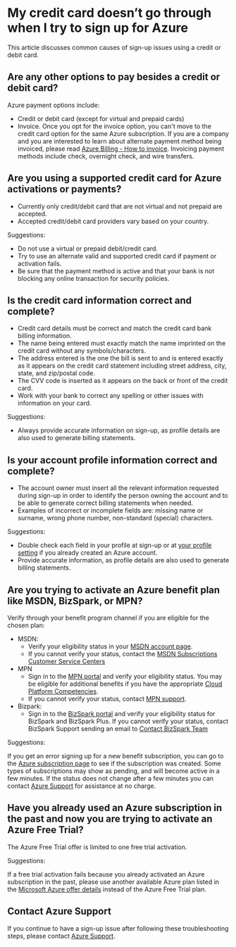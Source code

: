 <properties
	pageTitle="My credit card doesn't go through when I try to sign up for Azure | Microsoft Azure"
	description="Discusses common causes of Microsoft Azure sign-up issues using a credit or debit card"
	services="billing"
	documentationCenter=""
	authors="jiangchen79"
	manager="felixwu"
	editor=""
	tags="top-support-issue"/>

<tags
	ms.service="billing"
	ms.workload="na"
	ms.tgt_pltfrm="ibiza"
	ms.devlang="na"
	ms.topic="article"
	ms.date="11/25/2015"
	ms.author="cjiang"/>

# My credit card doesn’t go through when I try to sign up for Azure
This article discusses common causes of sign-up issues using a credit or debit card.

## Are any other options to pay besides a credit or debit card?
Azure payment options include:

- Credit or debit card (except for virtual and prepaid cards)
- Invoice. Once you opt for the invoice option, you can't move to the credit card option for the same Azure subscription. If you are a company and you are interested to learn about alternate payment method being invoiced, please read [Azure Billing - How to invoice](https://azure.microsoft.com/pricing/invoicing/). Invoicing payment methods include check, overnight check, and wire transfers.

##  Are you using a supported credit card for Azure activations or payments?
- Currently only credit/debit card that are not virtual and not prepaid are accepted.
- Accepted credit/debit card providers vary based on your country.

Suggestions:
- Do not use a virtual or prepaid debit/credit card.
- Try to use an alternate valid and supported credit card if payment or activation fails.
- Be sure that the payment method is active and that your bank is not blocking any online transaction for security policies.

## Is the credit card information correct and complete?
- Credit card details must be correct and match the credit card bank billing information.
- The name being entered must exactly match the name imprinted on the credit card without any symbols/characters.
- The address entered is the one the bill is sent to and is entered exactly as it appears on the credit card statement including street address, city, state, and zip/postal code.
- The CVV code is inserted as it appears on the back or front of the credit card.
- Work with your bank to correct any spelling or other issues with information on your card.

Suggestions:
- Always provide accurate information on sign-up, as profile details are also used to generate billing statements.

## Is your account profile information correct and complete?
- The account owner must insert all the relevant information requested during sign-up in order to identify the person owning the account and to be able to generate correct billing statements when needed.
- Examples of incorrect or incomplete fields are: missing name or surname, wrong phone number, non-standard (special) characters.

Suggestions:
- Double check each field in your profile at sign-up or at [your profile setting]( https://account.windowsazure.com/Profile/) if you already created an Azure account.
- Provide accurate information, as profile details are also used to generate billing statements.

## Are you trying to activate an Azure benefit plan like MSDN, BizSpark, or MPN?  
Verify through your benefit program channel if you are eligible for the chosen plan:
- MSDN:
  - Verify your eligibility status in your [MSDN account page](https://msdn.microsoft.com/subscriptions/manage/default.aspx).
  - If you cannot verify your status, contact the [MSDN Subscriptions Customer Service Centers](https://msdn.microsoft.com/subscriptions/contactus.aspx)
- MPN
  - Sign in to the [MPN portal](https://mspartner.microsoft.com/en/us/Pages/Locale.aspx) and verify your eligibility status. You may be eligible for additional benefits if you have the appropriate [Cloud Platform Competencies](https://mspartner.microsoft.com/en/us/pages/membership/cloud-platform-competency.aspx).
  - If you cannot verify your status, contact [MPN support](https://mspartner.microsoft.com/en/us/Pages/Support/Premium/contact-support.aspx).
- Bizpark:
  - Sign in to the [BizSpark portal](https://www.microsoft.com/bizspark/default.aspx#start-two) and verify your eligibility status for BizSpark and BizSpark Plus.
  If you cannot verify your status, contact BizSpark Support sending an email to [Contact BizSpark Team](mailto:bizspark@microsoft.com?subject=BizSpark%20Support&body=Thank%20you%20for%20contacting%20BizSpark.%20Please%20provide%20as%20much%20of%20the%20following%20information%20as%20possible,%20as%20it%20will%20help%20expedite%20our%20response%20to%20you.%0aContact%20name:%0aStartup%20name:%0aMicrosoft%20Account/Live%20ID:%0aSpecific%20description%20of%20issue%20experienced%20or%20question:%0a%0aThank%20you,%0a%0aThe%20BizSpark%20Team)

Suggestions:

If you get an error signing up for a new benefit subscription, you can go to the [Azure subscription page]( http://account.windowsazure.com/Subscriptions) to see if the subscription was created. Some types of subscriptions may show as pending, and will become active in a few minutes. If the status does not change after a few minutes you can contact [Azure Support](http://go.microsoft.com/fwlink/?linkid=544831&clcid=0x409) for assistance at no charge.

## Have you already used an Azure subscription in the past and now you are trying to activate an Azure Free Trial?
The Azure Free Trial offer is limited to one free trial activation.

Suggestions:

If a free trial activation fails because you already activated an Azure subscription in the past, please use another available Azure plan listed in the [Microsoft Azure offer details](https://azure.microsoft.com/support/legal/offer-details/) instead of the Azure Free Trial plan.

## Contact Azure Support
If you continue to have a sign-up issue after following these troubleshooting steps, please contact [Azure Support](http://go.microsoft.com/fwlink/?linkid=544831&clcid=0x409).
